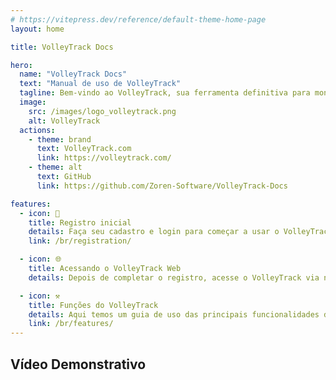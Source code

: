 ```yaml
---
# https://vitepress.dev/reference/default-theme-home-page
layout: home

title: VolleyTrack Docs

hero:
  name: "VolleyTrack Docs"
  text: "Manual de uso de VolleyTrack"
  tagline: Bem-vindo ao VolleyTrack, sua ferramenta definitiva para monitoramento e gestão de estatísticas de voleibol. Este manual irá guiá-lo pelo uso das principais funcionalidades da ferramenta.
  image:
    src: /images/logo_volleytrack.png
    alt: VolleyTrack
  actions:
    - theme: brand
      text: VolleyTrack.com
      link: https://volleytrack.com/
    - theme: alt
      text: GitHub
      link: https://github.com/Zoren-Software/VolleyTrack-Docs

features:
  - icon: 📝
    title: Registro inicial
    details: Faça seu cadastro e login para começar a usar o VolleyTrack.
    link: /br/registration/

  - icon: 🌐
    title: Acessando o VolleyTrack Web
    details: Depois de completar o registro, acesse o VolleyTrack via navegador.

  - icon: ⚒️
    title: Funções do VolleyTrack
    details: Aqui temos um guia de uso das principais funcionalidades do VolleyTrack.
    link: /br/features/
---
```


<script setup>
  import YouTubeVideo from './.vitepress/components/YouTubeVideo.vue';
</script>

## Vídeo Demonstrativo

<YouTubeVideo videoKey="demoVideoId" />